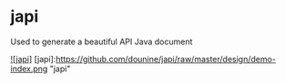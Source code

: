 # japi
Used to generate a beautiful API Java document 

[![japi]](http://japi.dounine.com)
[japi]:https://github.com/dounine/japi/raw/master/design/demo-index.png "japi"


